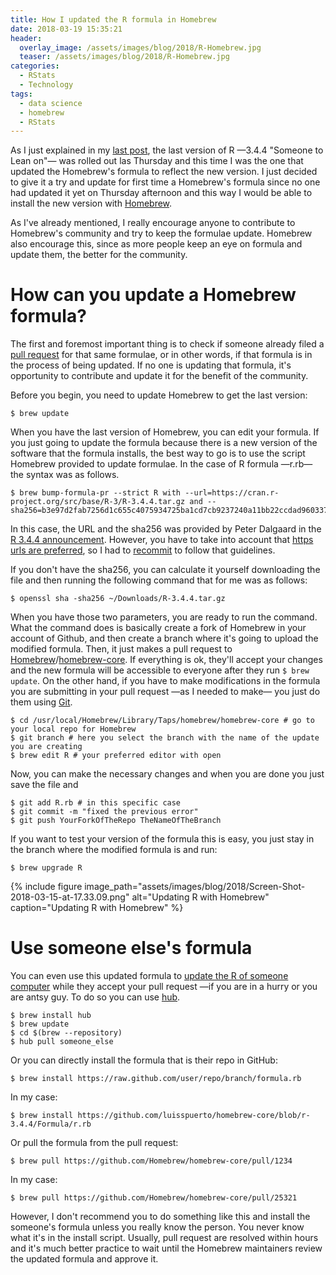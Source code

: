 ```yaml
---
title: How I updated the R formula in Homebrew
date: 2018-03-19 15:35:21
header:
  overlay_image: /assets/images/blog/2018/R-Homebrew.jpg
  teaser: /assets/images/blog/2018/R-Homebrew.jpg
categories:
  - RStats
  - Technology
tags:
  - data science
  - homebrew
  - RStats
---
```

As I just explained in my [last post](/blog/2018/03/19/updating-to-r-3-4-4-someone-to-lean-on/), the last version of R —3.4.4 "Someone to Lean on"— was rolled out las Thursday and this time I was the one that updated the Homebrew's formula to reflect the new version. I just decided to give it a try and update for first time a Homebrew's formula since no one had updated it yet on Thursday afternoon and this way I would be able to install the new version with [Homebrew](http://brew.sh).

As I've already mentioned, I really encourage anyone to contribute to Homebrew's community and try to keep the formulae update. Homebrew also encourage this, since as more people keep an eye on formula and update them, the better for the community.

# How can you update a Homebrew formula?

The first and foremost important thing is to check if someone already filed a [pull request](https://github.com/Homebrew/homebrew-core/pulls) for that same formulae, or in other words, if that formula is in the process of being updated. If no one is updating that formula, it's opportunity to contribute and update it for the benefit of the community.

Before you begin, you need to update Homebrew to get the last version:

```shell
$ brew update
```

When you have the last version of Homebrew, you can edit your formula. If you just going to update the formula because there is a new version of the software that the formula installs, the best way to go is to use the script Homebrew provided to update formulae. In the case of R formula —r.rb— the syntax was as follows.

```shell
$ brew bump-formula-pr --strict R with --url=https://cran.r-project.org/src/base/R-3/R-3.4.4.tar.gz and --sha256=b3e97d2fab7256d1c655c4075934725ba1cd7cb9237240a11bb22ccdad960337
```

In this case, the URL and the sha256 was provided by Peter Dalgaard in the [R 3.4.4 announcement](https://stat.ethz.ch/pipermail/r-announce/2018/000626.html). However, you have to take into account that [https urls are preferred](https://docs.brew.sh/Formula-Cookbook), so I had to [recommit](https://github.com/Homebrew/homebrew-core/pull/25321/commits/3c5e5438e79ccd655b0c5ee1bb4adbae1ddd6702) to follow that guidelines.

If you don't have the sha256, you can calculate it yourself downloading the file and then running the following command that for me was as follows:

```shell
$ openssl sha -sha256 ~/Downloads/R-3.4.4.tar.gz
```

When you have those two parameters, you are ready to run the command. What the command does is basically create a fork of Homebrew in your account of Github, and then create a branch where it's going to upload the modified formula. Then, it just makes a pull request to [Homebrew](https://github.com/Homebrew)/[homebrew-core](https://github.com/Homebrew/homebrew-core).  If everything is ok, they'll accept your changes and the new formula will be accessible to everyone after they run `$ brew update`. On the other hand, if you have to make modifications in the formula you are submitting in your pull request —as I needed to make— you just do them using [Git](https://git-scm.com/book/en/v2/Git-Branching-Branch-Management).

```shell
$ cd /usr/local/Homebrew/Library/Taps/homebrew/homebrew-core # go to your local repo for Homebrew
$ git branch # here you select the branch with the name of the update you are creating
$ brew edit R # your preferred editor with open
```

Now, you can make the necessary changes and when you are done you just save the file and

```shell
$ git add R.rb # in this specific case
$ git commit -m "fixed the previous error"
$ git push YourForkOfTheRepo TheNameOfTheBranch
```

If you want to test your version of the formula this is easy, you just stay in the branch where the modified formula is and run:

```shell
$ brew upgrade R
```

{% include figure image_path="assets/images/blog/2018/Screen-Shot-2018-03-15-at-17.33.09.png" alt="Updating R with Homebrew" caption="Updating R with Homebrew" %}

# Use someone else's formula

You can even use this updated formula to [update the R of someone computer](https://docs.brew.sh/FAQ) while they accept your pull request —if you are in a hurry or you are antsy guy. To do so you can use [hub](https://hub.github.com).

```shell
$ brew install hub
$ brew update
$ cd $(brew --repository)
$ hub pull someone_else
```

Or you can directly install the formula that is their repo in GitHub:

```shell
$ brew install https://raw.github.com/user/repo/branch/formula.rb
```

In my case:

```shell
$ brew install https://github.com/luisspuerto/homebrew-core/blob/r-3.4.4/Formula/r.rb
```

Or pull the formula from the pull request:

```shell
$ brew pull https://github.com/Homebrew/homebrew-core/pull/1234
```

In my case:

```shell
$ brew pull https://github.com/Homebrew/homebrew-core/pull/25321
```

However, I don't recommend you to do something like this and install the someone's formula unless you really know the person. You never know what it's in the install script. Usually, pull request are resolved within hours and it's much better practice to wait until the Homebrew maintainers review the updated formula and approve it.
